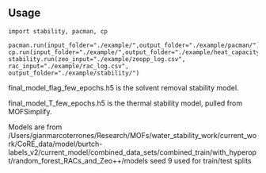 ## Usage                               
                                    
```
import stability, pacman, cp

pacman.run(input_folder="./example/",output_folder="./example/pacman/")
cp.run(input_folder="./example/",output_folder="./example/heat_capacity/")
stability.run(zeo_input="./example/zeopp_log.csv", rac_input="./example/rac_log.csv", output_folder="./example/stability/")
```

final_model_flag_few_epochs.h5 is the solvent removal stability model.

final_model_T_few_epochs.h5 is the thermal stability model, pulled from MOFSimplify.

Models are from /Users/gianmarcoterrones/Research/MOFs/water_stability_work/current_work/CoRE_data/model/burtch-labels_v2/current_model/combined_data_sets/combined_train/with_hyperopt/random_forest_RACs_and_Zeo++/models
	seed 9 used for train/test splits

